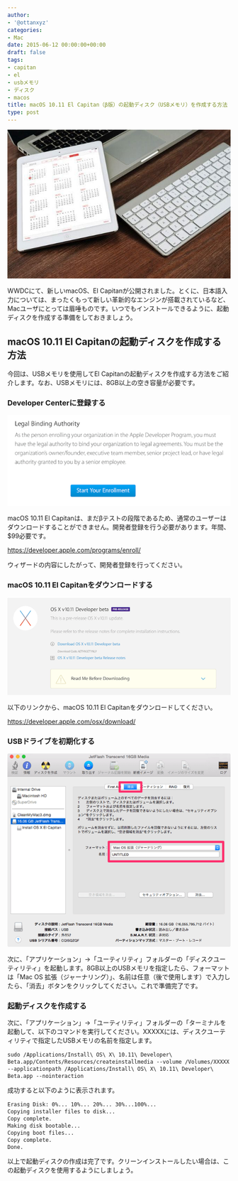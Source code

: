 ```yaml
---
author:
- '@ottanxyz'
categories:
- Mac
date: 2015-06-12 00:00:00+00:00
draft: false
tags:
- capitan
- el
- usbメモリ
- ディスク
- macos
title: macOS 10.11 El Capitan（β版）の起動ディスク（USBメモリ）を作成する方法
type: post
---
```


![](150612-557ad42130886.jpg)

WWDCにて、新しいmacOS、El Capitanが公開されました。とくに、日本語入力については、まったくもって新しい革新的なエンジンが搭載されているなど、Macユーザにとっては眉唾ものです。いつでもインストールできるように、起動ディスクを作成する準備をしておきましょう。

## macOS 10.11 El Capitanの起動ディスクを作成する方法

今回は、USBメモリを使用してEl Capitanの起動ディスクを作成する方法をご紹介します。なお、USBメモリには、8GB以上の空き容量が必要です。

### Developer Centerに登録する

![](150612-557ad42516aa7.png)

macOS 10.11 El Capitanは、まだβテストの段階であるため、通常のユーザーはダウンロードすることができません。開発者登録を行う必要があります。年間、$99必要です。

<https://developer.apple.com/programs/enroll/>

ウィザードの内容にしたがって、開発者登録を行ってください。

### macOS 10.11 El Capitanをダウンロードする

![](150612-557ad42740e8b.png)

以下のリンクから、macOS 10.11 El Capitanをダウンロードしてください。

<https://developer.apple.com/osx/download/>

### USBドライブを初期化する

![](151004-561090bfda855.png)

次に、「アプリケーション」→「ユーティリティ」フォルダーの「ディスクユーティリティ」を起動します。8GB以上のUSBメモリを指定したら、フォーマットは「Mac OS 拡張（ジャーナリング）」、名前は任意（後で使用します）で入力したら、「消去」ボタンをクリックしてください。これで準備完了です。

### 起動ディスクを作成する

次に、「アプリケーション」→「ユーティリティ」フォルダーの「ターミナルを起動して、以下のコマンドを実行してください。XXXXXには、ディスクユーティリティで指定したUSBメモリの名前を指定します。

    sudo /Applications/Install\ OS\ X\ 10.11\ Developer\ Beta.app/Contents/Resources/createinstallmedia --volume /Volumes/XXXXX --applicationpath /Applications/Install\ OS\ X\ 10.11\ Developer\ Beta.app --nointeraction

成功すると以下のように表示されます。

    Erasing Disk: 0%... 10%... 20%... 30%...100%...
    Copying installer files to disk...
    Copy complete.
    Making disk bootable...
    Copying boot files...
    Copy complete.
    Done.

以上で起動ディスクの作成は完了です。クリーンインストールしたい場合は、この起動ディスクを使用するようにしましょう。
